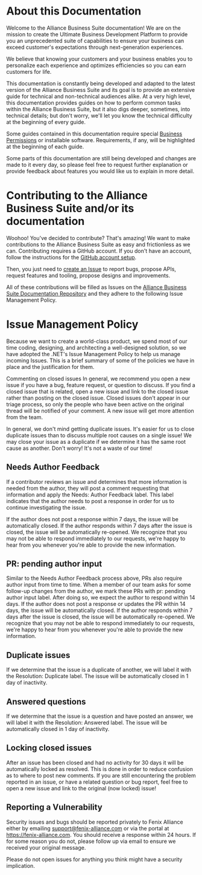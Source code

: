 # About this Documentation

Welcome to the Alliance Business Suite documentation! We are on the mission to create the Ultimate Business Development Platform to provide you an unprecedented suite of capabilities to ensure your business can exceed customer's expectations through next-generation experiences. 

We believe that knowing your customers and your business enables you to personalize each experience and optimizes efficiencies so you can earn customers for life.

This documentation is constantly being developed and adapted to the latest version of the Alliance Business Suite and its goal is to provide an extensive guide for technical and non-technical audiences alike. At a very high level, this documentation provides guides on how to perform common tasks within the Alliance Business Suite, but it also digs deeper, sometimes, into technical details; but don't worry, we'll let you know the technical difficulty at the beginning of every guide.

Some guides contained in this documentation require special [Business Permissions](/Components/Alliance-Passport-Service/Business-Permissions.md) or installable software. Requirements, if any, will be highlighted at the beginning of each guide.

Some parts of this documentation are still being developed and changes are made to it every day, so please feel free to request further explanation or provide feedback about features you would like us to explain in more detail.

# Contributing to the Alliance Business Suite and/or its documentation

Woohoo! You've decided to contribute? That's amazing! We want to make contributions to the Alliance Business Suite as easy and frictionless as we can. Contributing requires a GitHub account. If you don't have an account, follow the instructions for the [GitHub account setup](https://docs.github.com/en/get-started/onboarding/getting-started-with-your-github-account). 

Then, you just need to [create an Issue](https://github.com/FenixAlliance/ABS.Docs/issues/new/choose) to report bugs, propose APIs, request features and tooling, propose designs and improvements.

All of these contributions will be filled as Issues on the [Alliance Business Suite Documentation Repository](https://github.com/FenixAlliance/ABS.Docs) and they adhere to the following Issue Management Policy.


# Issue Management Policy

Because we want to create a world-class product, we spend most of our time coding, designing, and architecting a well-designed solution, so we have adopted the .NET's Issue Management Policy to help us manage incoming Issues. This is a brief summary of some of the policies we have in place and the justification for them.

Commenting on closed issues
In general, we recommend you open a new issue if you have a bug, feature request, or question to discuss. If you find a closed issue that is related, open a new issue and link to the closed issue rather than posting on the closed issue. Closed issues don't appear in our triage process, so only the people who have been active on the original thread will be notified of your comment. A new issue will get more attention from the team.

In general, we don't mind getting duplicate issues. It's easier for us to close duplicate issues than to discuss multiple root causes on a single issue! We may close your issue as a duplicate if we determine it has the same root cause as another. Don't worry! It's not a waste of our time!

## Needs Author Feedback
If a contributor reviews an issue and determines that more information is needed from the author, they will post a comment requesting that information and apply the Needs: Author Feedback label. This label indicates that the author needs to post a response in order for us to continue investigating the issue.

If the author does not post a response within 7 days, the issue will be automatically closed. If the author responds within 7 days after the issue is closed, the issue will be automatically re-opened. We recognize that you may not be able to respond immediately to our requests, we're happy to hear from you whenever you're able to provide the new information.

## PR: pending author input
Similar to the Needs Author Feedback process above, PRs also require author input from time to time. When a member of our team asks for some follow-up changes from the author, we mark these PRs with pr: pending author input label. After doing so, we expect the author to respond within 14 days. If the author does not post a response or updates the PR within 14 days, the issue will be automatically closed. If the author responds within 7 days after the issue is closed, the issue will be automatically re-opened. We recognize that you may not be able to respond immediately to our requests, we're happy to hear from you whenever you're able to provide the new information.

## Duplicate issues
If we determine that the issue is a duplicate of another, we will label it with the Resolution: Duplicate label. The issue will be automatically closed in 1 day of inactivity.

## Answered questions
If we determine that the issue is a question and have posted an answer, we will label it with the Resolution: Answered label. The issue will be automatically closed in 1 day of inactivity.

## Locking closed issues
After an issue has been closed and had no activity for 30 days it will be automatically locked as resolved. This is done in order to reduce confusion as to where to post new comments. If you are still encountering the problem reported in an issue, or have a related question or bug report, feel free to open a new issue and link to the original (now locked) issue!

## Reporting a Vulnerability

Security issues and bugs should be reported privately to Fenix Alliance either by emailing support@fenix-alliance.com or via the portal at https://fenix-alliance.com.
You should receive a response within 24 hours. If for some reason you do not, please follow up via email to ensure we received your original message. 

Please do not open issues for anything you think might have a security implication.